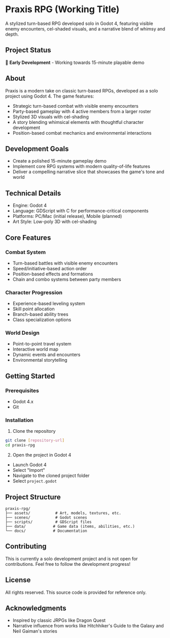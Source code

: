 # Praxis RPG (Working Title)

A stylized turn-based RPG developed solo in Godot 4, featuring visible enemy encounters, cel-shaded visuals, and a narrative blend of whimsy and depth.

## Project Status
🚧 **Early Development** - Working towards 15-minute playable demo

## About
Praxis is a modern take on classic turn-based RPGs, developed as a solo project using Godot 4. The game features:

- Strategic turn-based combat with visible enemy encounters
- Party-based gameplay with 4 active members from a larger roster
- Stylized 3D visuals with cel-shading
- A story blending whimsical elements with thoughtful character development
- Position-based combat mechanics and environmental interactions

## Development Goals
- Create a polished 15-minute gameplay demo
- Implement core RPG systems with modern quality-of-life features
- Deliver a compelling narrative slice that showcases the game's tone and world

## Technical Details
- Engine: Godot 4
- Language: GDScript with C for performance-critical components
- Platforms: PC/Mac (initial release), Mobile (planned)
- Art Style: Low-poly 3D with cel-shading

## Core Features

### Combat System
- Turn-based battles with visible enemy encounters
- Speed/initiative-based action order
- Position-based effects and formations
- Chain and combo systems between party members

### Character Progression
- Experience-based leveling system
- Skill point allocation
- Branch-based ability trees
- Class specialization options

### World Design
- Point-to-point travel system
- Interactive world map
- Dynamic events and encounters
- Environmental storytelling

## Getting Started

### Prerequisites
- Godot 4.x
- Git

### Installation
1. Clone the repository
```bash
git clone [repository-url]
cd praxis-rpg
```

2. Open the project in Godot 4
- Launch Godot 4
- Select "Import"
- Navigate to the cloned project folder
- Select `project.godot`

## Project Structure
```
praxis-rpg/
├── assets/           # Art, models, textures, etc.
├── scenes/           # Godot scenes
├── scripts/          # GDScript files
├── data/            # Game data (items, abilities, etc.)
└── docs/            # Documentation
```

## Contributing
This is currently a solo development project and is not open for contributions. Feel free to follow the development progress!

## License
All rights reserved. This source code is provided for reference only.

## Acknowledgments
- Inspired by classic JRPGs like Dragon Quest
- Narrative influence from works like Hitchhiker's Guide to the Galaxy and Neil Gaiman's stories
